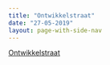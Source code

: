 ```yaml
---
title: "Ontwikkelstraat"
date: "27-05-2019"
layout: page-with-side-nav
---
```


[Ontwikkelstraat](../overige/technisch/dev-straat)
